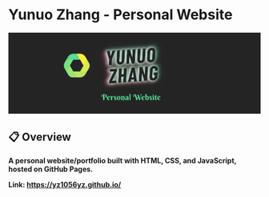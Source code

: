 # Yunuo Zhang - Personal Website

<div align="center">
    <img width="1000px" height="auto" src="assets/images/yz1056yz_logo.png"></a>
</div>


## :clipboard: Overview
**A personal website/portfolio built with HTML, CSS, and JavaScript, hosted on GitHub Pages.**

**Link: https://yz1056yz.github.io/**
